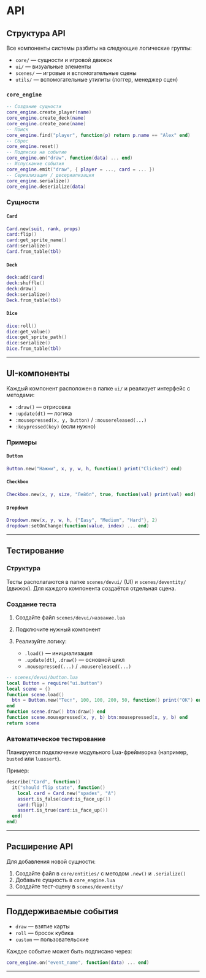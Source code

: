 # API


## Структура API

Все компоненты системы разбиты на следующие логические группы:

* `core/` — сущности и игровой движок
* `ui/` — визуальные элементы
* `scenes/` — игровые и вспомогательные сцены
* `utils/` — вспомогательные утилиты (логгер, менеджер сцен)

### `core_engine`

```lua
-- Создание сущности
core_engine.create_player(name)
core_engine.create_deck(name)
core_engine.create_zone(name)
-- Поиск
core_engine.find("player", function(p) return p.name == "Alex" end)
-- Сброс
core_engine.reset()
-- Подписка на событие
core_engine.on("draw", function(data) ... end)
-- Испускание события
core_engine.emit("draw", { player = ..., card = ... })
-- Сериализация / десериализация
core_engine.serialize()
core_engine.deserialize(data)
```

### Сущности

#### `Card`

```lua
Card.new(suit, rank, props)
card:flip()
card:get_sprite_name()
card:serialize()
Card.from_table(tbl)
```

#### `Deck`

```lua
deck:add(card)
deck:shuffle()
deck:draw()
deck:serialize()
Deck.from_table(tbl)
```

#### `Dice`

```lua
dice:roll()
dice:get_value()
dice:get_sprite_path()
dice:serialize()
Dice.from_table(tbl)
```

---

## UI-компоненты

Каждый компонент расположен в папке `ui/` и реализует интерфейс с методами:

* `:draw()` — отрисовка
* `:update(dt)` — логика
* `:mousepressed(x, y, button)` / `:mousereleased(...)`
* `:keypressed(key)` (если нужно)

### Примеры

#### `Button`

```lua
Button.new("Нажми", x, y, w, h, function() print("Clicked") end)
```

#### `Checkbox`

```lua
Checkbox.new(x, y, size, "Лейбл", true, function(val) print(val) end)
```

#### `Dropdown`

```lua
Dropdown.new(x, y, w, h, {"Easy", "Medium", "Hard"}, 2)
dropdown:setOnChange(function(value, index) ... end)
```

---

## Тестирование

### Структура

Тесты располагаются в папке `scenes/devui/` (UI) и `scenes/deventity/` (движок). Для каждого компонента создаётся отдельная сцена.

### Создание теста

1. Создайте файл `scenes/devui/название.lua`
2. Подключите нужный компонент
3. Реализуйте логику:

   * `.load()` — инициализация
   * `.update(dt)`, `.draw()` — основной цикл
   * `.mousepressed(...)` / `.mousereleased(...)`

```lua
-- scenes/devui/button.lua
local Button = require("ui.button")
local scene = {}
function scene.load()
  btn = Button.new("Тест", 100, 100, 200, 50, function() print("OK") end)
end
function scene.draw() btn:draw() end
function scene.mousepressed(x, y, b) btn:mousepressed(x, y, b) end
return scene
```

### Автоматическое тестирование

Планируется подключение модульного Lua-фреймворка (например, `busted` или `luassert`).

Пример:

```lua
describe("Card", function()
  it("should flip state", function()
    local card = Card.new("spades", "A")
    assert.is_false(card:is_face_up())
    card:flip()
    assert.is_true(card:is_face_up())
  end)
end)
```

---

## Расширение API

Для добавления новой сущности:

1. Создайте файл в `core/entities/` с методом `.new()` и `.serialize()`
2. Добавьте сущность в `core_engine.lua`
3. Создайте тест-сцену в `scenes/deventity/`

---

## Поддерживаемые события

* `draw` — взятие карты
* `roll` — бросок кубика
* `custom` — пользовательские

Каждое событие может быть подписано через:

```lua
core_engine.on("event_name", function(data) ... end)
```

---

